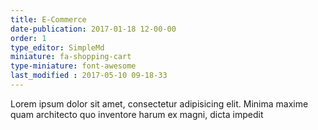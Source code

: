 ```yaml
---
title: E-Commerce
date-publication: 2017-01-18 12-00-00
order: 1
type_editor: SimpleMd
miniature: fa-shopping-cart
type-miniature: font-awesome
last_modified : 2017-05-10 09-18-33
---
```

Lorem ipsum dolor sit amet, consectetur adipisicing elit. Minima maxime quam architecto quo inventore harum ex magni, dicta impedit